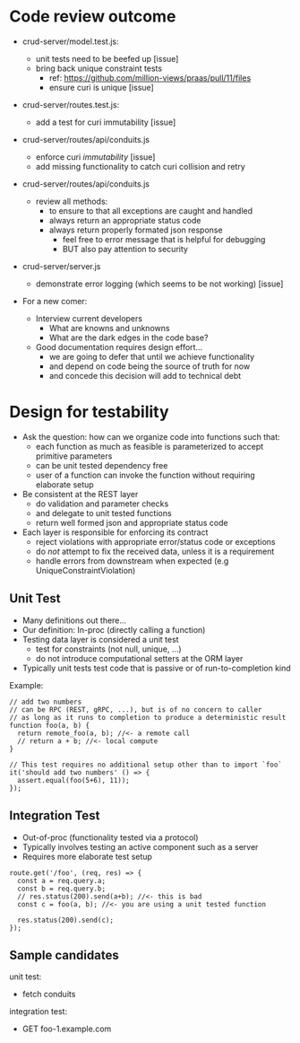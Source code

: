 # Code review outcome
- crud-server/model.test.js:
  - unit tests need to be beefed up [issue]
  - bring back unique constraint tests
    - ref: https://github.com/million-views/praas/pull/11/files
    - ensure curi is unique    [issue]
- crud-server/routes.test.js:
  - add a test for curi immutability [issue]
- crud-server/routes/api/conduits.js
  - enforce curi *immutability* [issue]
  - add missing functionality to catch curi collision and retry
- crud-server/routes/api/conduits.js
  - review all methods:
    - to ensure to that all exceptions are caught and handled
    - always return an appropriate status code
    - always return properly formated json response
      - feel free to error message that is helpful for debugging
      - BUT also pay attention to security
- crud-server/server.js
  - demonstrate error logging (which seems to be not working) [issue]

- For a new comer:
  - Interview current developers
    - What are knowns and unknowns
    - What are the dark edges in the code base?
  - Good documentation requires design effort...
    - we are going to defer that until we achieve functionality
    - and depend on code being the source of truth for now
    - and concede this decision will add to technical debt

# Design for testability
- Ask the question: how can we organize code into functions such that:
  - each function as much as feasible is parameterized to accept primitive parameters
  - can be unit tested dependency free
  - user of a function can invoke the function without requiring elaborate setup
- Be consistent at the REST layer
  - do validation and parameter checks 
  - and delegate to unit tested functions
  - return well formed json and appropriate status code
- Each layer is responsible for enforcing its contract
  - reject violations with appropriate error/status code or exceptions
  - do *not* attempt to fix the received data, unless it is a requirement
  - handle errors from downstream when expected (e.g UniqueConstraintViolation)

## Unit Test
- Many definitions out there...
- Our definition: In-proc (directly calling a function)
- Testing data layer is considered a unit test
  - test for constraints (not null, unique, ...)
  - do not introduce computational setters at the ORM layer
- Typically unit tests test code that is passive or of run-to-completion kind


Example:
```code
// add two numbers
// can be RPC (REST, gRPC, ...), but is of no concern to caller
// as long as it runs to completion to produce a deterministic result
function foo(a, b) {
  return remote_foo(a, b); //<- a remote call
  // return a + b; //<- local compute
}

// This test requires no additional setup other than to import `foo`
it('should add two numbers' () => {
  assert.equal(foo(5+6), 11));
});
```

## Integration Test
- Out-of-proc (functionality tested via a protocol)
- Typically involves testing an active component such as a server
- Requires more elaborate test setup

```code
route.get('/foo', (req, res) => {
  const a = req.query.a;
  const b = req.query.b;
  // res.status(200).send(a+b); //<- this is bad
  const c = foo(a, b); //<- you are using a unit tested function

  res.status(200).send(c);
});
```

## Sample candidates
unit test:
 - fetch conduits

integration test:
 - GET foo-1.example.com
  